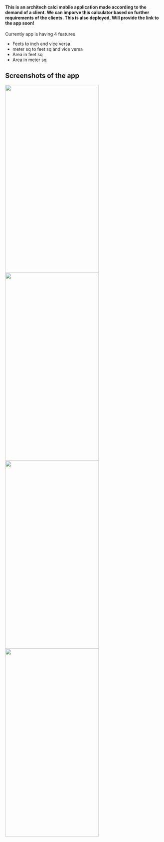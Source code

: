 #### This is an architech calci mobile application made according to the demand of a client. We can imporve this calculator based on further requirements of the clients. This is also deployed, Will provide the link to the app soon!

Currently app is having 4 features

- Feets to inch and vice versa
- meter sq to feet sq and vice versa
- Area in feet sq
- Area in meter sq

## Screenshots of the app

<img src="https://i.imgur.com/wrMNLbJ.jpg" width="300" height="600">
<img src="https://i.imgur.com/hF1iutp.jpg" width="300" height="600">
<img src="https://i.imgur.com/cLwfOp9.jpg" width="300" height="600">
<img src="https://i.imgur.com/gkW0XPN.jpg" width="300" height="600">
